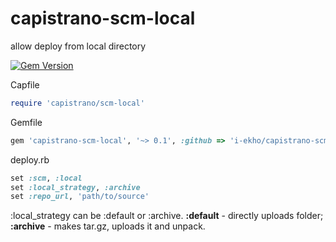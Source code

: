 capistrano-scm-local
====================

allow deploy from local directory

[![Gem Version](https://badge.fury.io/rb/capistrano-scm-local.svg)](http://badge.fury.io/rb/capistrano-scm-local)

Capfile
```ruby
require 'capistrano/scm-local'
```

Gemfile
```ruby
gem 'capistrano-scm-local', '~> 0.1', :github => 'i-ekho/capistrano-scm-local'
```

deploy.rb
```ruby
set :scm, :local
set :local_strategy, :archive
set :repo_url, 'path/to/source'
```

:local_strategy can be :default or :archive.
**:default** - directly uploads folder;
**:archive** - makes tar.gz, uploads it and unpack.
